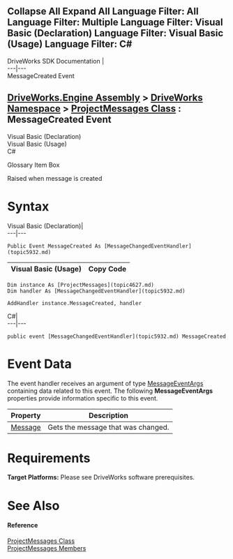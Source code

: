 Collapse All Expand All Language Filter: All  Language Filter: Multiple  Language Filter: Visual Basic (Declaration) Language Filter: Visual Basic (Usage) Language Filter: C#  
---  
DriveWorks SDK Documentation  |   
---|---  
MessageCreated Event   
  
[DriveWorks.Engine Assembly](topic2156.md) > [DriveWorks Namespace](topic2159.md) > [ProjectMessages Class](topic4627.md) : MessageCreated Event  
---  
  
Visual Basic (Declaration)    
Visual Basic (Usage)    
C# 

Glossary Item Box

Raised when message is created 

# Syntax

Visual Basic (Declaration)|   
---|---  
      
    
    Public Event MessageCreated As [MessageChangedEventHandler](topic5932.md)  
  
Visual Basic (Usage)| Copy Code  
---|---  
      
    
    Dim instance As [ProjectMessages](topic4627.md)
    Dim handler As [MessageChangedEventHandler](topic5932.md)
     
    AddHandler instance.MessageCreated, handler  
  
C#|   
---|---  
      
    
    public event [MessageChangedEventHandler](topic5932.md) MessageCreated  
  
# Event Data

The event handler receives an argument of type [MessageEventArgs](topic3704.md) containing data related to this event. The following **MessageEventArgs** properties provide information specific to this event.

Property| Description  
---|---  
[Message](topic3714.md)| Gets the message that was changed.   
  
# Requirements

**Target Platforms:** Please see DriveWorks software prerequisites.

# See Also

#### Reference

[ProjectMessages Class](topic4627.md)   
[ProjectMessages Members](topic4628.md)


